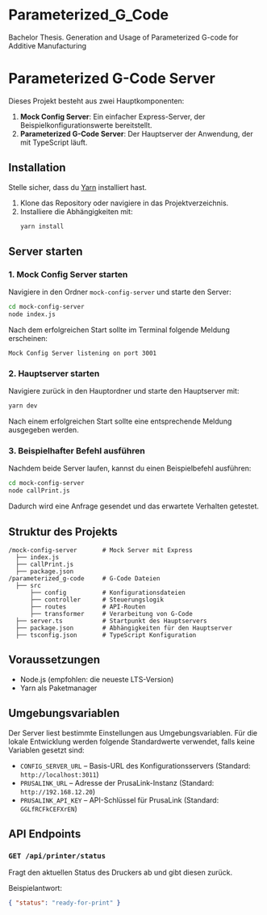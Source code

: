 # Parameterized_G_Code
Bachelor Thesis. Generation and Usage of Parameterized G-code for Additive Manufacturing

# Parameterized G-Code Server

Dieses Projekt besteht aus zwei Hauptkomponenten:

1. **Mock Config Server**: Ein einfacher Express-Server, der Beispielkonfigurationswerte bereitstellt.
2. **Parameterized G-Code Server**: Der Hauptserver der Anwendung, der mit TypeScript läuft.

## Installation

Stelle sicher, dass du [Yarn](https://yarnpkg.com/) installiert hast.

1. Klone das Repository oder navigiere in das Projektverzeichnis.
2. Installiere die Abhängigkeiten mit:
   ```sh
   yarn install
   ```

## Server starten

### 1. Mock Config Server starten

Navigiere in den Ordner `mock-config-server` und starte den Server:

```sh
cd mock-config-server
node index.js
```

Nach dem erfolgreichen Start sollte im Terminal folgende Meldung erscheinen:

```
Mock Config Server listening on port 3001
```

### 2. Hauptserver starten

Navigiere zurück in den Hauptordner und starte den Hauptserver mit:

```sh
yarn dev
```

Nach einem erfolgreichen Start sollte eine entsprechende Meldung ausgegeben werden.

### 3. Beispielhafter Befehl ausführen

Nachdem beide Server laufen, kannst du einen Beispielbefehl ausführen:

```sh
cd mock-config-server
node callPrint.js
```

Dadurch wird eine Anfrage gesendet und das erwartete Verhalten getestet.

## Struktur des Projekts

```
/mock-config-server       # Mock Server mit Express
  ├── index.js            
  ├── callPrint.js     
  ├── package.json        
/parameterized_g-code     # G-Code Dateien
  ├── src
      ├── config          # Konfigurationsdateien
      ├── controller      # Steuerungslogik
      ├── routes          # API-Routen
      ├── transformer     # Verarbeitung von G-Code
  ├── server.ts           # Startpunkt des Hauptservers
  ├── package.json        # Abhängigkeiten für den Hauptserver
  ├── tsconfig.json       # TypeScript Konfiguration
```

## Voraussetzungen

- Node.js (empfohlen: die neueste LTS-Version)
- Yarn als Paketmanager

## Umgebungsvariablen

Der Server liest bestimmte Einstellungen aus Umgebungsvariablen. Für die lokale
Entwicklung werden folgende Standardwerte verwendet, falls keine Variablen
gesetzt sind:

- `CONFIG_SERVER_URL` – Basis-URL des Konfigurationsservers
  (Standard: `http://localhost:3011`)
- `PRUSALINK_URL` – Adresse der PrusaLink-Instanz
  (Standard: `http://192.168.12.20`)
- `PRUSALINK_API_KEY` – API-Schlüssel für PrusaLink
  (Standard: `GGLfRCFkCEFXrEN`)

## API Endpoints

### `GET /api/printer/status`

Fragt den aktuellen Status des Druckers ab und gibt diesen zurück.

Beispielantwort:

```json
{ "status": "ready-for-print" }
```

